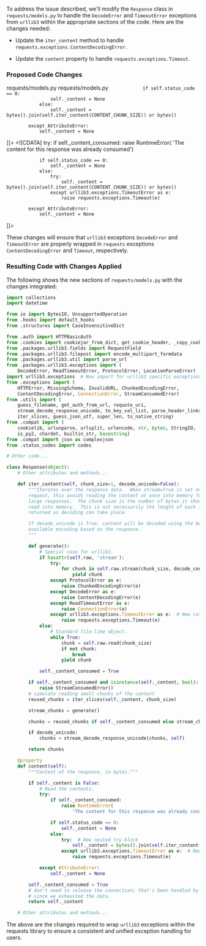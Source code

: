 To address the issue described, we'll modify the `Response` class in `requests/models.py` to handle the `DecodeError` and `TimeoutError` exceptions from `urllib3` within the appropriate sections of the code. Here are the changes needed:

- Update the `iter_content` method to handle `requests.exceptions.ContentDecodingError`.

- Update the `content` property to handle `requests.exceptions.Timeout`.

### Proposed Code Changes

<change>
<file change-number-for-this-file="1">requests/models.py</file>
<original line-count="14" no-ellipsis="true"><![CDATA[
                except DecodeError as e:
                    raise ContentDecodingError(e)
                except ReadTimeoutError as e:
                    raise ConnectionError(e)
]]></original>
<modified no-ellipsis="true"><![CDATA[
                except DecodeError as e:
                    raise ContentDecodingError(e)
                except ReadTimeoutError as e:
                    raise ConnectionError(e)
                except urllib3.exceptions.TimeoutError as e:
                    raise requests.exceptions.Timeout(e)
]]></modified>
</change>

<change>
<file change-number-for-this-file="2">requests/models.py</file>
<original line-count="14" no-ellipsis="true"><![CDATA[
            try:
                if self._content_consumed:
                    raise RuntimeError(
                        'The content for this response was already consumed')

                if self.status_code == 0:
                    self._content = None
                else:
                    self._content = bytes().join(self.iter_content(CONTENT_CHUNK_SIZE)) or bytes()

            except AttributeError:
                self._content = None
]]></original>
<modified no-ellipsis="true"><![CDATA[
            try:
                if self._content_consumed:
                    raise RuntimeError(
                        'The content for this response was already consumed')

                if self.status_code == 0:
                    self._content = None
                else:
                    try:
                        self._content = bytes().join(self.iter_content(CONTENT_CHUNK_SIZE)) or bytes()
                    except urllib3.exceptions.TimeoutError as e:
                        raise requests.exceptions.Timeout(e)

            except AttributeError:
                self._content = None
]]></modified>
</change>

These changes will ensure that `urllib3` exceptions `DecodeError` and `TimeoutError` are properly wrapped in `requests` exceptions `ContentDecodingError` and `Timeout`, respectively.

### Resulting Code with Changes Applied

The following shows the new sections of `requests/models.py` with the changes integrated:

```python
import collections
import datetime

from io import BytesIO, UnsupportedOperation
from .hooks import default_hooks
from .structures import CaseInsensitiveDict

from .auth import HTTPBasicAuth
from .cookies import cookiejar_from_dict, get_cookie_header, _copy_cookie_jar
from .packages.urllib3.fields import RequestField
from .packages.urllib3.filepost import encode_multipart_formdata
from .packages.urllib3.util import parse_url
from .packages.urllib3.exceptions import (
    DecodeError, ReadTimeoutError, ProtocolError, LocationParseError)
import urllib3.exceptions  # New import for urllib3 specific exceptions
from .exceptions import (
    HTTPError, MissingSchema, InvalidURL, ChunkedEncodingError,
    ContentDecodingError, ConnectionError, StreamConsumedError)
from .utils import (
    guess_filename, get_auth_from_url, requote_uri,
    stream_decode_response_unicode, to_key_val_list, parse_header_links,
    iter_slices, guess_json_utf, super_len, to_native_string)
from .compat import (
    cookielib, urlunparse, urlsplit, urlencode, str, bytes, StringIO,
    is_py2, chardet, builtin_str, basestring)
from .compat import json as complexjson
from .status_codes import codes

# Other code...

class Response(object):
    # Other attributes and methods...

    def iter_content(self, chunk_size=1, decode_unicode=False):
        """Iterates over the response data.  When stream=True is set on the
        request, this avoids reading the content at once into memory for
        large responses.  The chunk size is the number of bytes it should
        read into memory.  This is not necessarily the length of each item
        returned as decoding can take place.

        If decode_unicode is True, content will be decoded using the best
        available encoding based on the response.
        """

        def generate():
            # Special case for urllib3.
            if hasattr(self.raw, 'stream'):
                try:
                    for chunk in self.raw.stream(chunk_size, decode_content=True):
                        yield chunk
                except ProtocolError as e:
                    raise ChunkedEncodingError(e)
                except DecodeError as e:
                    raise ContentDecodingError(e)
                except ReadTimeoutError as e:
                    raise ConnectionError(e)
                except urllib3.exceptions.TimeoutError as e:  # New catch block
                    raise requests.exceptions.Timeout(e)
            else:
                # Standard file-like object.
                while True:
                    chunk = self.raw.read(chunk_size)
                    if not chunk:
                        break
                    yield chunk

            self._content_consumed = True

        if self._content_consumed and isinstance(self._content, bool):
            raise StreamConsumedError()
        # simulate reading small chunks of the content
        reused_chunks = iter_slices(self._content, chunk_size)

        stream_chunks = generate()

        chunks = reused_chunks if self._content_consumed else stream_chunks

        if decode_unicode:
            chunks = stream_decode_response_unicode(chunks, self)

        return chunks

    @property
    def content(self):
        """Content of the response, in bytes."""

        if self._content is False:
            # Read the contents.
            try:
                if self._content_consumed:
                    raise RuntimeError(
                        'The content for this response was already consumed')

                if self.status_code == 0:
                    self._content = None
                else:
                    try:  # New nested try block
                        self._content = bytes().join(self.iter_content(CONTENT_CHUNK_SIZE)) or bytes()
                    except urllib3.exceptions.TimeoutError as e:  # New catch for TimeoutError
                        raise requests.exceptions.Timeout(e)

            except AttributeError:
                self._content = None

        self._content_consumed = True
        # don't need to release the connection; that's been handled by urllib3
        # since we exhausted the data.
        return self._content

    # Other attributes and methods...
```

The above are the changes required to wrap `urllib3` exceptions within the requests library to ensure a consistent and unified exception handling for users.